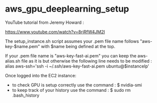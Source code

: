 # aws_gpu_deeplearning_setup

YouTube tutorial from Jeremy Howard :

https://www.youtube.com/watch?v=8rjRfW4JM2I

The setup_instance.sh script assumes your .pem file name follows "aws-key-$name.pem" with $name being defined at the top.

If your .pem file name is "aws-key-fast-ai.pem" you can keep the aws-alias.sh file as it is but otherwise the following line needs to be modified :
alias aws-ssh='ssh -i ~/.ssh/aws-key-fast-ai.pem ubuntu@$instanceIp'


Once logged into the EC2 instance:
- to check GPU is setup correctly use the command : $ nvidia-smi
- to keep track of your history use the command : $ sudo rm .bash_history

